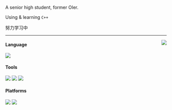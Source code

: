
A senior high student, former OIer.

Using & learning `C++`

努力学习中

---
<img align="right" src="https://github-readme-stats.vercel.app/api?username=broken-paint&show_icons=true&theme=tokyonight" />

#### Language
![](https://img.shields.io/badge/C++-00599C?logo=cplusplus&logoColor=fff)

#### Tools
![](https://img.shields.io/badge/git-F05032?logo=git&logoColor=fff)
![](https://img.shields.io/badge/VS-5C2D91?logo=Visual-Studio&logoColor=fff)
![](https://img.shields.io/badge/VSCode-007ACC?logo=Visual-Studio&logoColor=fff)

#### Platforms
![](https://img.shields.io/badge/Windows_10-0078D6?logo=windows&logoColor=fff)
![](https://img.shields.io/badge/Windows%2011-blue?logo=windows&logoColor=fff)

<!---
broken-paint/broken-paint is a ✨ special ✨ repository because its `README.md` (this file) appears on your GitHub profile.
You can click the Preview link to take a look at your changes.
--->
